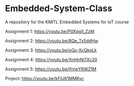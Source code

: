 # Embedded-System-Class
A repository for the KMITL Embedded Systems for IoT course

Assignment 1: https://youtu.be/P0XqgII_ZzM 

Assignment 2: https://youtu.be/8Qe_Tx5ddHw

Assignment 3: https://youtu.be/oQx-XcQkqLk

Assignment 4: https://youtu.be/XnHnNi7Xc20

Assignment 5: https://youtu.be/jfnlwY6W21M

Project: https://youtu.be/kFiU61MMKyc
